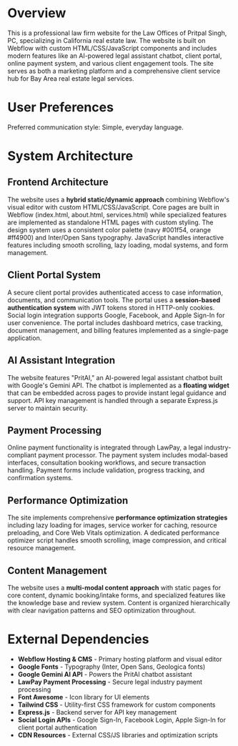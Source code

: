 # Overview

This is a professional law firm website for the Law Offices of Pritpal Singh, PC, specializing in California real estate law. The website is built on Webflow with custom HTML/CSS/JavaScript components and includes modern features like an AI-powered legal assistant chatbot, client portal, online payment system, and various client engagement tools. The site serves as both a marketing platform and a comprehensive client service hub for Bay Area real estate legal services.

# User Preferences

Preferred communication style: Simple, everyday language.

# System Architecture

## Frontend Architecture
The website uses a **hybrid static/dynamic approach** combining Webflow's visual editor with custom HTML/CSS/JavaScript. Core pages are built in Webflow (index.html, about.html, services.html) while specialized features are implemented as standalone HTML pages with custom styling. The design system uses a consistent color palette (navy #001f54, orange #ff4900) and Inter/Open Sans typography. JavaScript handles interactive features including smooth scrolling, lazy loading, modal systems, and form management.

## Client Portal System
A secure client portal provides authenticated access to case information, documents, and communication tools. The portal uses a **session-based authentication system** with JWT tokens stored in HTTP-only cookies. Social login integration supports Google, Facebook, and Apple Sign-In for user convenience. The portal includes dashboard metrics, case tracking, document management, and billing features implemented as a single-page application.

## AI Assistant Integration
The website features "PritAI," an AI-powered legal assistant chatbot built with Google's Gemini API. The chatbot is implemented as a **floating widget** that can be embedded across pages to provide instant legal guidance and support. API key management is handled through a separate Express.js server to maintain security.

## Payment Processing
Online payment functionality is integrated through LawPay, a legal industry-compliant payment processor. The payment system includes modal-based interfaces, consultation booking workflows, and secure transaction handling. Payment forms include validation, progress tracking, and confirmation systems.

## Performance Optimization
The site implements comprehensive **performance optimization strategies** including lazy loading for images, service worker for caching, resource preloading, and Core Web Vitals optimization. A dedicated performance optimizer script handles smooth scrolling, image compression, and critical resource management.

## Content Management
The website uses a **multi-modal content approach** with static pages for core content, dynamic booking/intake forms, and specialized features like the knowledge base and review system. Content is organized hierarchically with clear navigation patterns and SEO optimization throughout.

# External Dependencies

- **Webflow Hosting & CMS** - Primary hosting platform and visual editor
- **Google Fonts** - Typography (Inter, Open Sans, Geologica fonts)
- **Google Gemini AI API** - Powers the PritAI chatbot assistant
- **LawPay Payment Processing** - Secure legal industry payment processing
- **Font Awesome** - Icon library for UI elements
- **Tailwind CSS** - Utility-first CSS framework for custom components
- **Express.js** - Backend server for API key management
- **Social Login APIs** - Google Sign-In, Facebook Login, Apple Sign-In for client portal authentication
- **CDN Resources** - External CSS/JS libraries and optimization scripts